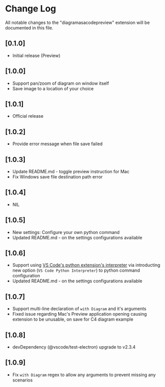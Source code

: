 # Change Log

All notable changes to the "diagramasacodepreview" extension will be documented in this file.

## [0.1.0]
- Initial release (Preview)

## [1.0.0]
- Support pan/zoom of diagram on window itself
- Save image to a location of your choice

## [1.0.1]
- Official release

## [1.0.2]
- Provide error message when file save failed

## [1.0.3]
- Update README.md - toggle preview instruction for Mac
- Fix Windows save file destination path error

## [1.0.4]
- NIL

## [1.0.5]
- New settings: Configure your own python command
- Updated README.md - on the settings configurations available

## [1.0.6]
- Support using [VS Code's python extension's interpreter](https://code.visualstudio.com/docs/python/environments#_manually-specify-an-interpreter) via introducting new option 
(`VS Code Python Interpreter`) to python command configuration
- Updated README.md - on the settings configurations available

## [1.0.7]
- Support multi-line declaration of `with Diagram` and it's arguments
- Fixed issue regarding Mac's Preview application opening causing extension to be unusable, on save for C4 diagram example

## [1.0.8]
- devDependency (@vscode/test-electron) upgrade to v2.3.4

## [1.0.9]
- Fix `with Diagram` regex to allow any arguments to prevent missing any scenarios